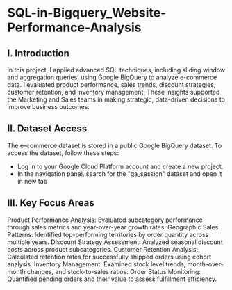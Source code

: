 # SQL-in-Bigquery_Website-Performance-Analysis
## I. Introduction
In this project, I applied advanced SQL techniques, including sliding window and aggregation queries, using Google BigQuery to analyze e-commerce data. I evaluated product performance, sales trends, discount strategies, customer retention, and inventory management. These insights supported the Marketing and Sales teams in making strategic, data-driven decisions to improve business outcomes.

## II. Dataset Access
The e-commerce dataset is stored in a public Google BigQuery dataset. To access the dataset, follow these steps:

* Log in to your Google Cloud Platform account and create a new project.
* In the navigation panel, search for the "ga_session" dataset and open it in new tab
## III. Key Focus Areas
Product Performance Analysis: Evaluated subcategory performance through sales metrics and year-over-year growth rates.
Geographic Sales Patterns: Identified top-performing territories by order quantity across multiple years.
Discount Strategy Assessment: Analyzed seasonal discount costs across product subcategories.
Customer Retention Analysis: Calculated retention rates for successfully shipped orders using cohort analysis.
Inventory Management: Examined stock level trends, month-over-month changes, and stock-to-sales ratios.
Order Status Monitoring: Quantified pending orders and their value to assess fulfillment efficiency.
